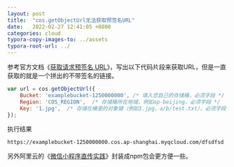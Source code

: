 ```yaml
---
layout: post
title:  "cos.getObjectUrl无法获取预签名URL"
date:   2022-02-27 12:41:05 +0800
categories: cloud
typora-copy-images-to: ../assets
typora-root-url: ../
---
```


参考官方文档《[获取请求预签名 URL][1]》，写出以下代码片段来获取URL，但是一直获取的就是一个拼出的不带签名的链接。
```js
var url = cos.getObjectUrl({
    Bucket: 'examplebucket-1250000000', /* 填入您自己的存储桶，必须字段 */
    Region: 'COS_REGION',  /* 存储桶所在地域，例如ap-beijing，必须字段 */
    Key: '1.jpg',  /* 存储在桶里的对象键（例如1.jpg，a/b/test.txt），必须字段 */
});
```
执行结果
```
https://examplebucket-1250000000.cos.ap-shanghai.myqcloud.com/dfsdfsd
```



另外阿里云的《[微信小程序直传实践][2]》封装成npm包会更方便一些。

[1]: https://cloud.tencent.com/document/product/436/36162
[2]: https://help.aliyun.com/document_detail/92883.html
